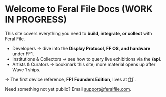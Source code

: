 # Welcome to Feral File Docs (WORK IN PROGRESS)

This site covers everything you need to **build, integrate, or collect** with Feral File.

* Developers → dive into the **Display Protocol, FF OS, and hardware** under FF1.
* Institutions & Collectors → see how to query live exhibitions via the **/api**.
* Artists & Curators → bookmark this site; more material opens up after Wave 1 ships.

→ The first device reference, **FF1 Founders Edition**, lives at [ff1](/ff1/)`.

Need something not yet public? Email support@feralfile.com.

